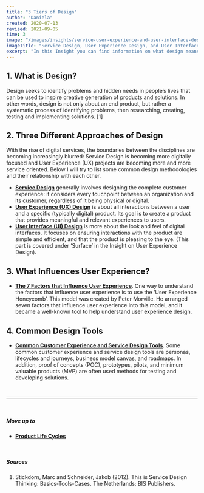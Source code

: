 ```yaml
---
title: "3 Tiers of Design"
author: "Daniela"
created: 2020-07-13
revised: 2021-09-05
time: 3
image: "/images/insights/service-user-experience-and-user-interface-design.jpg"
imageTitle: "Service Design, User Experience Design, and User Interface Design"
excerpt: "In this Insight you can find information on what design means, and what the three tiers of design are."
---
```


## 1. What is Design?

Design seeks to identify problems and hidden needs in people’s lives that can be used to inspire creative generation of products and solutions. In other words, design is not only about an end product, but rather a systematic process of identifying problems, then researching, creating, testing and implementing solutions. [1]

## 2. Three Different Approaches of Design

With the rise of digital services, the boundaries between the disciplines are becoming increasingly blurred: Service Design is becoming more digitally focused and User Experience (UX) projects are becoming more and more service oriented. Below I will try to list some common design methodologies and their relationship with each other.

- [**Service Design**](/insights/service-design) generally involves designing the complete customer experience: it considers every touchpoint between an organization and its customer, regardless of it being physical or digital.
- [**User Experience (UX) Design**](/insights/ux-design) is about all interactions between a user and a specific (typically digital) product. Its goal is to create a product that provides meaningful and relevant experiences to users.
- [**User Interface (UI) Design**](/insights/ux-design/#25-surface) is more about the look and feel of digital interfaces. It focuses on ensuring interactions with the product are simple and efficient, and that the product is pleasing to the eye. (This part is covered under ‘Surface’ in the Insight on User Experience Design).

## 3. What Influences User Experience?

- [**The 7 Factors that Influence User Experience**](/insights/seven-factors-of-user-experience). One way to understand the factors that influence user experience is to use the ‘User Experience Honeycomb’. This model was created by Peter Morville. He arranged seven factors that influence user experience into this model, and it became a well-known tool to help understand user experience design.

## 4. Common Design Tools

- [**Common Customer Experience and Service Design Tools**](/insights/customer-experience-and-service-design-tools). Some common customer experience and service design tools are personas, lifecycles and journeys, business model canvas, and roadmaps. In addition, proof of concepts (POC), prototypes, pilots, and minimum valuable products (MVP) are often used methods for testing and developing solutions.

&nbsp;

***
&nbsp;

##### Move up to

- [**Product Life Cycles**](/insights/product-lifecycles)

&nbsp;

##### Sources

1. Stickdorn, Marc and Schneider, Jakob (2012). This is Service Design Thinking: Basics-Tools-Cases. The Netherlands: BIS Publishers.